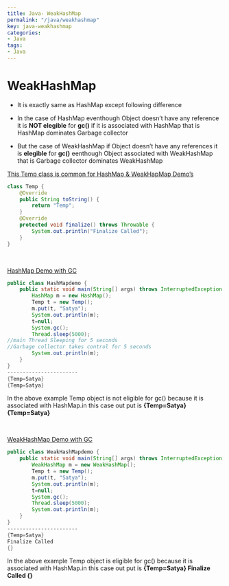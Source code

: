 ```yaml
---
title: Java- WeakHashMap
permalink: "/java/weakhashmap"
key: java-weakhashmap
categories:
- Java
tags:
- Java
---
```


WeakHashMap
===============

-   It is exactly same as HashMap except following difference

-   In the case of HashMap eventhough Object doesn’t have any reference it is
    **NOT elegible** for **gc()** if it is associated with HashMap that is
    HashMap dominates Garbage collector

-   But the case of WeakHashMap if Object doesn’t have any references it is
    **elegible** for **gc()** eenthough Object associated with WeakHashMap that
    is Garbage collector dominates WeakHashMap

<u>This Temp class is common for HashMap & WeakHapMap Demo’s</u>
```java
class Temp {
	@Override
	public String toString() {
		return "Temp";
	}
	@Override
	protected void finalize() throws Throwable {
		System.out.println("Finalize Called");
	}
}
```


<br>

<u>HashMap Demo with GC</u>
```java
public class HashMapdemo {
	public static void main(String[] args) throws InterruptedException {
		HashMap m = new HashMap();
		Temp t = new Temp();
		m.put(t, "Satya");
		System.out.println(m);
		t=null;
		System.gc(); 
		Thread.sleep(5000);
//main Thread Sleeping for 5 seconds 
//Garbage collector takes control for 5 seconds
		System.out.println(m);
	}
}
-----------------------
{Temp=Satya}
{Temp=Satya}
```
In the above example Temp object is not eligible for gc() because it is
associated with HashMap.in this case out put is **{Temp=Satya} {Temp=Satya}**

<br>

<u>WeakHashMap Demo with GC</u>
```java
public class WeakHashMapdemo {
	public static void main(String[] args) throws InterruptedException {
		WeakHashMap m = new WeakHashMap();
		Temp t = new Temp();
		m.put(t, "Satya");
		System.out.println(m);
		t=null;
		System.gc(); 
		Thread.sleep(5000);
		System.out.println(m);
	}
}
-----------------------
{Temp=Satya}
Finalize Called
{}
```
In the above example Temp object is eligible for gc() because it is associated
with HashMap.in this case out put is **{Temp=Satya} Finalize Called {}**
